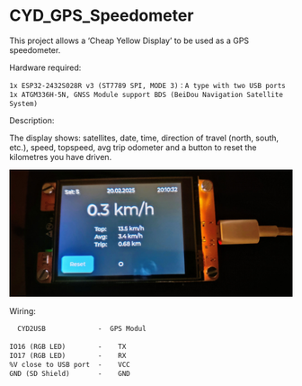 # CYD_GPS_Speedometer
This project allows a ‘Cheap Yellow Display’ to be used as a GPS speedometer.

Hardware required:
```
1x ESP32-2432S028R v3 (ST7789 SPI, MODE 3)：A type with two USB ports 
1x ATGM336H-5N, GNSS Module support BDS (BeiDou Navigation Satellite System)
```
Description:

The display shows: satellites, date, time, direction of travel (north, south, etc.), speed, topspeed, avg trip odometer and a button to reset the kilometres you have driven.


![PictureScreen](https://github.com/stevedee78/CYD_GPS_Speedometer/blob/main/Bilder/Version2.jpg)

Wiring:
```
  CYD2USB             -  GPS Modul

IO16 (RGB LED)        -    TX
IO17 (RGB LED)        -    RX
%V close to USB port  -    VCC
GND (SD Shield)       -    GND 

```
